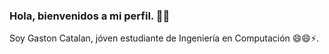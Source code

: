 ### Hola, bienvenidos a mi perfil. 👋👋

Soy Gaston Catalan, jóven estudiante de Ingeniería en Computación 😄😄⚡.




